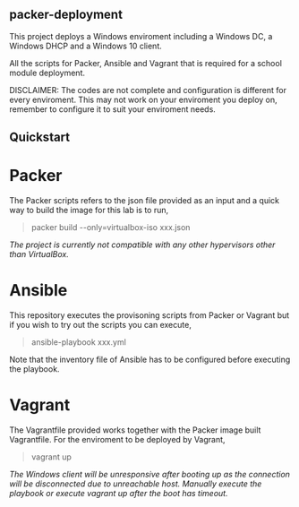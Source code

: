 ## packer-deployment

This project deploys a Windows enviroment including a Windows DC, a Windows DHCP and a Windows 10 client.

All the scripts for Packer, Ansible and Vagrant that is required for a school module deployment.

DISCLAIMER: The codes are not complete and configuration is different for every enviroment. This may not work on your enviroment you deploy on, remember to configure it to suit your enviroment needs.

## Quickstart

# Packer
The Packer scripts refers to the json file provided as an input and a quick way to build the image for this lab is to run,

> packer build --only=virtualbox-iso xxx.json

*The project is currently not compatible with any other hypervisors other than VirtualBox.*

# Ansible
This repository executes the provisoning scripts from Packer or Vagrant but if you wish to try out the scripts you can execute,

> ansible-playbook xxx.yml

Note that the inventory file of Ansible has to be configured before executing the playbook.

# Vagrant
The Vagrantfile provided works together with the Packer image built Vagrantfile. For the enviroment to be deployed by Vagrant,

> vagrant up

*The Windows client will be unresponsive after booting up as the connection will be disconnected due to unreachable host. Manually execute the playbook or execute vagrant up after the boot has timeout.*

